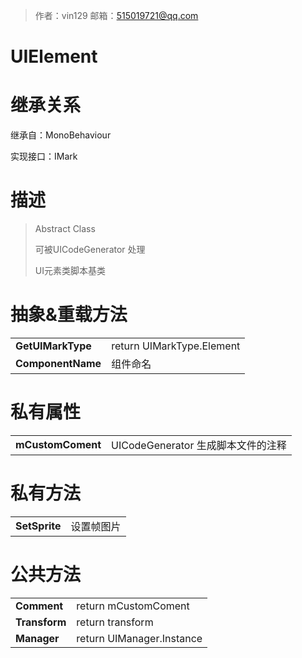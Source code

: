 >作者：vin129     邮箱：515019721@qq.com

# UIElement

# 继承关系

继承自：MonoBehaviour

实现接口：IMark

# 描述

> Abstract Class
>
> 可被UICodeGenerator 处理
>
> UI元素类脚本基类

# 抽象&重载方法

|                   |                           |
| ----------------- | ------------------------- |
| **GetUIMarkType** | return UIMarkType.Element |
| **ComponentName** | 组件命名                  |

# 私有属性

|                   |                                    |
| ----------------- | ---------------------------------- |
| **mCustomComent** | UICodeGenerator 生成脚本文件的注释 |

# 私有方法

|               |            |
| ------------- | ---------- |
| **SetSprite** | 设置帧图片 |

# 公共方法

|               |                           |
| ------------- | ------------------------- |
| **Comment**   | return mCustomComent      |
| **Transform** | return transform          |
| **Manager**   | return UIManager.Instance |

